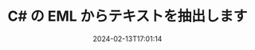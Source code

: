 ---
############################# Static ############################
layout: "auto-gen-parser"
date: 2024-02-13T17:01:14
draft: false
otherformats: 

############################# Head ############################
head_title: "C# の EML からテキストを抽出"
head_description: "C# のドキュメント ファイルからテキストをすばやく抽出します。"

############################# Header ############################
title: "C# の EML からテキストを抽出します"
description: "数行の .NET コードを使用して、EML からテキストを抽出します。"
bg_image: "https://cms.admin.containerize.com/templates/aspose/App_Themes/V3/images/bg/header1.png"
bg_overlay: false
button:
    enable: true
    icon: "fas fa-arrow-down"
    label: "無料トライアルをダウンロード"
    link: "https://downloads.groupdocs.com/parser/net"

############################# SubMenu ############################
submenu:
    enable: true

    left:
        img_alt: "GroupDocs.Parser for .NET"
        image: "https://cms.admin.containerize.com/templates/groupdocs/images/product-logos/90x90-noborder/groupdocs-parser-net.png"
        product: "GroupDocs.Parser"
        platform: ".NET"

    middle:
        button:

            # button loop
            - link: "https://apireference.groupdocs.com/parser/net"
              text: "APIリファレンス"

            # button loop
            - link: "https://github.com/groupdocs-parser"
              text: "コード例"

            # button loop
            - link: "https://products.groupdocs.app/parser/family"
              text: "ライブデモ"

            # button loop
            - link: "https://purchase.groupdocs.com/pricing/parser/net"
              text: "価格設定"

    right:
        link_download: "https://downloads.groupdocs.com/parser"
        link_learn: "https://docs.groupdocs.com/parser/net"
        link_buy: "https://purchase.groupdocs.com"

############################# About ############################
about:
    enable: true
    title: "EML ファイル .NET API からテキストを抽出するにはどうすればよいですか?"
    content: |
        [GroupDocs.Parser for .NET](/ja/parser/net/) は、C#、ASP.NET、その他の .NET テクノロジーを使用して開発されたビジネス アプリケーション用のテキスト、メタデータ、画像抽出 API です。サポートされている形式のファイルからの生の、書式設定および構造化されたテキストとメタデータの抽出をサポートします。 GroupDocs.Parser for .NET を通じて、アプリケーションは、Word 処理ドキュメント、Excel スプレッドシート、PowerPoint プレゼンテーション、OneNote、PDF ファイル、ZIP アーカイブなどの一般的な形式のパスワードで保護されたドキュメントの解析を実行することもできます。 。
        
        GroupDocs.Parser API は、ファイル テキスト抽出機能を必要とする企業ソリューションに最適です。これらの API は、Frameworks: .NET Framework, .NET Standard, .NET Core, Mono を含むすべての主要なオペレーティング システムおよびプラットフォームで十分にサポートされています。

############################# Steps ############################
steps:
    enable: true
    title_left: ".NET の EML からテキストを抽出します"
    content_left: |
        [GroupDocs.Parser for .NET](/ja/parser/net/) を使用すると、C# 開発者は、いくつかの簡単な手順を実装することで、EML ファイルからテキストを簡単に抽出できます。
        
        * 最初のドキュメントの [Parser](https://reference.groupdocs.com/net/parser/groupdocs.parser/parser) オブジェクトをインスタンス化します。
        * [GetText](https://reference.groupdocs.com/net/parser/groupdocs.parser/parser/methods/gettext)メソッドを呼び出し、を取得します。[TextReader](https://docs.microsoft.com/en-us/dotnet/api/system.io.textreader?view=netframework-2.0) オブジェクト。
        * リーダーが *null* ではないかどうかを確認します (ドキュメントのテキスト抽出がサポートされています)。
        * リーダーからのテキストを読みます。

    title_right: "テキスト抽出の詳細については、こちらをご覧ください。"
    content_right: |
        * <a href="https://docs.groupdocs.com/parser/net/extract-text-in-accurate-mode/">Accurate モードでテキストを抽出する方法</a>
        * <a href="https://docs.groupdocs.com/parser/net/extract-text-in-raw-mode/">Raw モードでテキストを抽出する方法</a>
 
    code: |
     {{% parser/additional-styles %}}
     {{< parser/code-parser title="C# サンプルコードを使用して EML ファイルからテキストを抽出する方法">}}

        ```csharp    
        // GroupDocs.Parser API を使用して EML ファイルからテキストを抽出します
        // Parserクラスのインスタンスを作成する
        using (Parser parser = new Parser(filePath)) {
            // テキストをリーダーに抽出する
            using (TextReader reader = parser.GetText()) {
                // ドキュメントからテキストを印刷する
                // テキスト抽出がサポートされていない場合、リーダーは null になります
                Console.WriteLine(reader == null ? "テキスト抽出はサポートされていません" : reader.ReadToEnd());
            }
        }
        ```
     {{< /parser/code-parser >}}

############################# More ############################
more:
    enable: true
    title_left: "システム要求"
    content_left: |
        GroupDocs.Parser for .NET API は、すべての主要なプラットフォームとオペレーティング システムでサポートされています。以下のコードを実行する前に、次の前提条件がシステムにインストールされていることを確認してください。
        
        * オペレーティング システム: Microsoft Windows、Linux、MacOS
        * 開発環境: Microsoft Visual Studio, Xamarin, MonoDevelop
        * フレームワーク
        * GroupDocs.Parser for .NET の最新バージョンを [Nuget](https://www.nuget.org/packages/groupdocs.parser) からダウンロードします

    title_right: "GroupDocs.Parser for .NET を使用する理由"
    content_right: |
        * サポートされているドキュメントからのプレーン テキスト抽出のサポート    
        * ユーザー定義のテンプレートを使用したドキュメントの解析    
        * 構造化テキスト抽出を完全にサポート    
        * キーワードおよび正規表現によるテキスト検索    
        * 書式設定されたテキスト、メタデータ、画像、コンテナ、添付ファイルを抽出します    
        * サポートされている一部のドキュメント形式の目次を抽出します    
        * PDF ドキュメントからのフォーム データを解析する    
        * ドキュメントからハイパーリンクを抽出する   

############################# Demos ############################
demos:
    enable: true
    title: "ライブデモ - EML オンラインからテキストを抽出"
    content: |
       [GroupDocs.Parser ライブ デモ](https://products.groupdocs.app/parser/text/eml) Web サイトにアクセスして、今すぐ EML ファイルからテキストを抽出します。
       ライブデモには次のようなメリットがあります。
        
############################# About Formats ############################
about_formats:
    enable: true

############################# More Formats ############################
more_formats:
    enable: true
    title: "他のドキュメント形式からテキストを抽出する"
    content: |
        .NET ファイル形式と画像のドキュメント解析とテキスト抽出 API。以下に示すように、いくつかの一般的なファイル形式のデータを抽出します。

############################# Back to top ###############################
back_to_top:
    enable: true
---